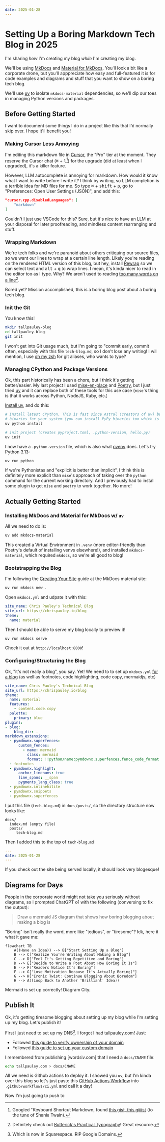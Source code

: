 ```yaml
---
date: 2025-01-28
---
```


# Setting Up a Boring Markdown Tech Blog in 2025

I'm sharing *how* I'm creating my blog *while* I'm creating my blog. 

We'll be using [MkDocs](https://www.mkdocs.org/) and [Material for
MkDocs](https://squidfunk.github.io/mkdocs-material/). You'll look a bit like a
corporate drone, but you'll apppreciate how easy and full-featured it is for
code examples and diagrams and stuff that you want to show on a boring tech
blog.

We'll use [uv](https://docs.astral.sh/uv/concepts/tools/) to isolate
`mkdocs-material` dependencies, so we'll dip our toes in managing Python versions
and packages.

<!-- more -->

## Before Getting Started

I want to document some things I do in a project like this that I'd normally
skip over. I hope it'll benefit you!

### Making Cursor Less Annoying

I'm editing this markdown file in [Cursor](https://www.cursor.com/), the "Pro"
tier at the moment. They reserve the Cursor chat (<kbd>⌘</kbd> +
<kbd>l</kbd>[^1]) for the upgrade (did at least when I upgraded), it's a killer
feature.

However, LLM autocomplete is annoying for markdown. How would it know what I
want to write before I write it? I think by writing, so LLM completion is a
terrible idea for MD files for me. So type <kbd>⌘</kbd> + <kbd>shift</kbd> +
<kbd>p</kbd>, go to "Preferences: Open User Settings (JSON)", and add this:
```json
"cursor.cpp.disabledLanguages": [
    "markdown"
]
```

Couldn't I just use VSCode for this? Sure, but it's nice to have an LLM at your
disposal for later proofreading, and mindless content rearranging and stuff.

### Wrapping Markdown

We're tech folks and we're paranoid about others critiquing our source files, so
we want our lines to wrap at a certain line length. Likely you're reading on the
rendered HTML version of this blog, but hey, install [Rewrap] so we can select
text and <kbd>alt</kbd> + <kbd>q</kbd> to wrap lines. I mean, it's kinda nicer
to read in the editor too as I type. Why? We aren't used to reading [too many
words on a line][butterick][^2].

Bored yet? Mission accomplished, this is a boring blog post about a boring tech
blog.

### Init the Git

You know this!
```sh
mkdir tallpauley-blog
cd tallpauley-blog
git init
```
I won't get into Git usage much, but I'm going to "commit early, commit often,
especially with this file `tech-blog.md`, so I don't lose any writing! I will
mention, I use [oh my zsh](https://ohmyz.sh/) for git aliases, who wants to
type?

### Managing CPython and Package Versions

Ok, this part historically has been a chore, but I think it's getting
better/easier. My last project I used [mise-en-place](https://mise.jdx.dev/) and
[Poetry](https://python-poetry.org/), but I just tried
[uv](https://docs.astral.sh/uv/) and it can replace both of these tools for this
use case (`mise`'s thing is that it works across Python, NodeJS, Ruby, etc.)

[Install uv](https://docs.astral.sh/uv/getting-started/installation/), and do
this:

```sh
# install latest CPython. This is fast since Astral (creators of uv) build Python
# binaries for your system (you can install PyPy binaries too which is cool!)
uv python install

# init project (creates pyproject.toml, .python-version, hello.py)
uv init
```

I now have a `.python-version` file, which is also what
[pyenv](https://github.com/pyenv/pyenv) does. Let's try Python 3.13:
```sh
uv run python
```

If we're Pythonistas and "explicit is better than implicit", I think this is
definitely more explicit than `mise`'s approach of taking over the `python`
command for the current working directory. And I previously had to install some
plugin to get `mise` and `poetry` to work together. No more!

## Actually Getting Started

### Installing MkDocs and Material for MkDocs w/ `uv`

All we need to do is:
```sh
uv add mkdocs-material
```

This created a Virtual Environment in `.venv` (more editor-friendly than
Poetry's default of installing venvs elsewhere!), and installed
`mkdocs-material`, which required `mkdocs`, so we're all good to blog!

### Bootstrapping the Blog

I'm following the [Creating Your
Site](https://squidfunk.github.io/mkdocs-material/creating-your-site/) guide at
the MkDocs material site:
```sh
uv run mkdocs new .
```

Open `mkdocs.yml` and udpate it with this:
```yaml
site_name: Chris Pauley's Technical Blog
site_url: https://chrispauley.io/blog
theme:
  name: material
```

Then I should be able to serve my blog locally to preview it!
```sh
uv run mkdocs serve
```

Check it out at `http://localhost:8000`!

### Configuring/Structuring the Blog

Ok, "it's not really a blog", you say. Yet! We need to to set up `mkdocs.yml`
[for a
blog](https://squidfunk.github.io/mkdocs-material/setup/setting-up-a-blog/) (as
well as footnotes, code highlighting, code copy, mermaidjs, etc)

```yaml
site_name: Chris Pauley's Technical Blog
site_url: https://chrispauley.io/blog
theme:
  name: material
  features:
    - content.code.copy
  palette:
    primary: blue
plugins:
- blog:
    blog_dir: . 
markdown_extensions:
  - pymdownx.superfences:
      custom_fences:
        - name: mermaid
          class: mermaid
          format: !!python/name:pymdownx.superfences.fence_code_format
  - footnotes
  - pymdownx.highlight:
      anchor_linenums: true
      line_spans: __span
      pygments_lang_class: true
  - pymdownx.inlinehilite
  - pymdownx.snippets
  - pymdownx.superfences
```

I put this file (`tech-blog.md`) in `docs/posts/`, so the directory structure now looks like:
```
docs/
  index.md (empty file)
  posts/
     tech-blog.md
```

Then I added this to the top of `tech-blog.md`
```yaml
---
date: 2025-01-28
---
```

If you check out the site being served locally, it should look very blogesque!

## Diagrams for Days

People in the corporate world might not take you seriously without diagrams, so I prompted
ChatGPT o1 with the following (conversing to fix the output): 

> Draw a mermaid JS diagram that shows how boring blogging about making a blog is

"Boring" isn't really the word, more like "tedious", or "tiresome"? Idk, here it what it gave me:

```mermaid
flowchart TB
    A((Have an Idea)) --> B["Start Setting Up a Blog"]
    B --> C["Realize You're Writing About Making a Blog"]
    C --> D["Feel It's Getting Repetitive and Boring"]
    D --> E["Decide to Write a Post About How Boring It Is"]
    E --> F["Readers Notice It's Boring"]
    F --> G["Lose Motivation Because It's Actually Boring)"]
    G --> H["Ironic Twist: Continue Blogging About Boredom"]
    H --> A((Loop Back to Another 'Brilliant' Idea))
```

Mermaid is set up correctly! Diagram City.

## Publish It

Ok, it's getting tiresome blogging about setting up my blog while I'm setting up my blog. Let's publish it!

First I just need to set up my DNS[^4]. I forgot I had tallpauley.com! Just:

- Followed [this guide to verify ownership of your domain][verify-custom-domain] 
- Followed [this guide to set up your custom domain][managing-custom-domain] 

I remembered from publishing [wordsiv.com] that I need a `docs/CNAME` file:
```sh
echo tallpauley.com > docs/CNAME
```

All we need is Github actions to deploy it. I showed you `uv`, but I'm kinda
over this blog so let's just paste this [GitHub Actions
Workflow](material-publish) into `.github/workflows/ci.yml` and call it a day!

Now I'm just going to push to 


[^1]: Googled "Keyboard Shortcut Markdown, found [this gist, this giiiist](https://gist.github.com/bittner/f3e2804e06c663510e939ca569ee483e]) (to the tune of Shania Twain).
[^2]: Definitely check out [Butterick's Practical Typography](https://practicaltypography.com/)! Great resource.
[^3]: Eventually I'll set up GitHub Actions for the CI/CD
[^4]: Which is now in Squarespace. RIP Google Domains.

[uv-features]: https://docs.astral.sh/uv/getting-started/features/
[Rewrap]: https://marketplace.visualstudio.com/items?itemName=stkb.rewrap
[butterick]: https://practicaltypography.com/typography-in-ten-minutes.html
[verify-custom-domain]: https://docs.github.com/en/pages/configuring-a-custom-domain-for-your-github-pages-site/verifying-your-custom-domain-for-github-pages
[managing-custom-domain]: https://docs.github.com/en/pages/configuring-a-custom-domain-for-your-github-pages-site/verifying-your-custom-domain-for-github-pages
[material-publish]: https://squidfunk.github.io/mkdocs-material/publishing-your-site/#with-github-actions-material-for-mkdocs